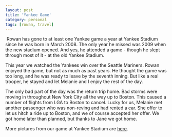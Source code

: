 ```yaml
---
layout: post
title: 'Yankee Game'
category: personal
tags: [rowan, travel]
---
```


<a href="http://photos.thecave.com/Sports/Yankees-Game-Day-August-5-2012/24592870_NjzbJg"><img src="http://photos.thecave.com/Sports/Yankees-Game-Day-August-5-2012/i-gpjw7zB/0/Th/IMG0137-Th.jpg" alt="" border="0" class="alignleft" /></a>
Rowan has gone to at least one Yankee game a year at Yankee Stadium since he was born in March 2008. The only year he missed was 2009 when the new stadium opened. And yes, he attended a game - though he slept through most of it - at the old Yankee Stadium.

This year we watched the Yankees win over the Seattle Mariners. Rowan enjoyed the game, but not as much as past years. He thought the game was too long, and he was ready to leave by the seventh inning. But like a real trooper, he stayed and let Melanie and I enjoy the rest of the day.

The only bad part of the day was the return trip home. Bad storms were moving in throughout New York City all the way up to Boston. This caused a number of flights from LGA to Boston to cancel. Lucky for us, Melanie met another passenger who was non-reving and had rented a car. She offer to let us hitch a ride up to Boston, and we of course accepted her offer. We got home later than planned, but thanks to Jane we got home.

More pictures from our game at Yankee Stadium are <a href="http://photos.thecave.com/Sports/Yankees-Game-Day-August-5-2012/24592870_NjzbJg">here</a>.
